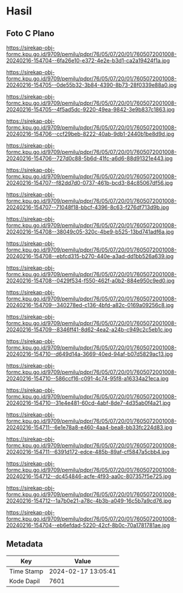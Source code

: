 # Hasil

## Foto C Plano

https://sirekap-obj-formc.kpu.go.id/9709/pemilu/pdpr/76/05/07/20/01/7605072001008-20240216-154704--6fa26e10-e372-4e2e-b3d1-ca2a19424f1a.jpg

https://sirekap-obj-formc.kpu.go.id/9709/pemilu/pdpr/76/05/07/20/01/7605072001008-20240216-154705--0de55b32-3b84-4390-8b73-28f0339e88a0.jpg

https://sirekap-obj-formc.kpu.go.id/9709/pemilu/pdpr/76/05/07/20/01/7605072001008-20240216-154705--4f5ad5dc-9220-49ea-9842-3e9b837c1863.jpg

https://sirekap-obj-formc.kpu.go.id/9709/pemilu/pdpr/76/05/07/20/01/7605072001008-20240216-154706--ccf29beb-8222-40ab-9db1-2440b1be8d9d.jpg

https://sirekap-obj-formc.kpu.go.id/9709/pemilu/pdpr/76/05/07/20/01/7605072001008-20240216-154706--727d0c88-5b6d-41fc-a6d6-88d91321e443.jpg

https://sirekap-obj-formc.kpu.go.id/9709/pemilu/pdpr/76/05/07/20/01/7605072001008-20240216-154707--f82dd7d0-0737-461b-bcd3-84c85067df56.jpg

https://sirekap-obj-formc.kpu.go.id/9709/pemilu/pdpr/76/05/07/20/01/7605072001008-20240216-154707--71048f18-bbcf-4396-8c63-f276df713d9b.jpg

https://sirekap-obj-formc.kpu.go.id/9709/pemilu/pdpr/76/05/07/20/01/7605072001008-20240216-154708--38049c05-320c-4be9-b525-13bd741adf6a.jpg

https://sirekap-obj-formc.kpu.go.id/9709/pemilu/pdpr/76/05/07/20/01/7605072001008-20240216-154708--ebfcd315-b270-440e-a3ad-dd1bb526a639.jpg

https://sirekap-obj-formc.kpu.go.id/9709/pemilu/pdpr/76/05/07/20/01/7605072001008-20240216-154708--0429f534-f550-462f-a0b2-884e950c9ed0.jpg

https://sirekap-obj-formc.kpu.go.id/9709/pemilu/pdpr/76/05/07/20/01/7605072001008-20240216-154709--340278ed-c136-4bfd-a82c-0169a09256c8.jpg

https://sirekap-obj-formc.kpu.go.id/9709/pemilu/pdpr/76/05/07/20/01/7605072001008-20240216-154709--8346ff41-8d62-4ea2-a24b-c949c2c5eb1c.jpg

https://sirekap-obj-formc.kpu.go.id/9709/pemilu/pdpr/76/05/07/20/01/7605072001008-20240216-154710--d649d14a-3669-40ed-94af-b07d5829ac13.jpg

https://sirekap-obj-formc.kpu.go.id/9709/pemilu/pdpr/76/05/07/20/01/7605072001008-20240216-154710--586ccf16-c091-4c74-95f8-a16334a21eca.jpg

https://sirekap-obj-formc.kpu.go.id/9709/pemilu/pdpr/76/05/07/20/01/7605072001008-20240216-154710--31e4e481-60cd-4abf-8de7-4d35ab0f4a21.jpg

https://sirekap-obj-formc.kpu.go.id/9709/pemilu/pdpr/76/05/07/20/01/7605072001008-20240216-154711--6e1e78a8-e460-4aa4-bea8-bb33fc224d83.jpg

https://sirekap-obj-formc.kpu.go.id/9709/pemilu/pdpr/76/05/07/20/01/7605072001008-20240216-154711--6391d172-edce-485b-89af-cf5847a5cbb4.jpg

https://sirekap-obj-formc.kpu.go.id/9709/pemilu/pdpr/76/05/07/20/01/7605072001008-20240216-154712--dc454846-acfe-4f93-aa0c-807357f5e725.jpg

https://sirekap-obj-formc.kpu.go.id/9709/pemilu/pdpr/76/05/07/20/01/7605072001008-20240216-154712--1a7b0e21-a78c-4b3b-a049-16c5b7a9cd76.jpg

https://sirekap-obj-formc.kpu.go.id/9709/pemilu/pdpr/76/05/07/20/01/7605072001008-20240216-154704--eb6efdad-5220-42cf-8b0c-70a1781781ae.jpg


## Metadata

| Key        | Value               |
| ---------- | ------------------- |
| Time Stamp | 2024-02-17 13:05:41 |
| Kode Dapil | 7601                |



